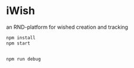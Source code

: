 iWish
=======

an RND-platform for wished creation and tracking

```js
npm install
npm start


npm run debug
```
